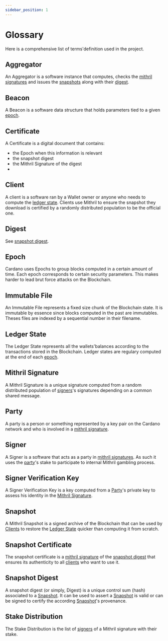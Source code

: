 ```yaml
---
sidebar_position: 1
---
```


# Glossary

Here is a comprehensive list of terms'definition used in the project.

## Aggregator

An Aggregator is a software instance that computes, checks the [mithril signatures](#mithril-signature) and issues the [snapshots](#snapshot) along with their [digest](#snapshot-digest).

## Beacon

A Beacon is a software data structure that holds parameters tied to a given [epoch](#epoch).

## Certificate

A Certificate is a digital document that contains:

 * the Epoch when this information is relevant
 * the snapshot digest
 * the Mithril Signature of the digest
 * 

## Client

A client is a software ran by a Wallet owner or anyone who needs to compute the [ledger state](#ledger-state). Clients use Mithril to ensure the snapshot they download is certified by a randomly distributed population to be the official one.

## Digest

See [snapshot digest](#snapshot-digest).

## Epoch

Cardano uses Epochs to group blocks computed in a certain amount of time. Each epoch corresponds to certain security parameters. This makes harder to lead brut force attacks on the Blockchain.

## Immutable File

An Immutable File represents a fixed size chunk of the Blockchain state. It is immutable by essence since blocks computed in the past are immutables. Theses files are indexed by a sequential number in their filename.

## Ledger State

The Ledger State represents all the wallets'balances according to the transactions stored in the Blockchain. Ledger states are regulary computed at the end of each [epoch](#epoch).

## Mithril Signature

A Mithril Signature is a unique signature computed from a random distributed population of [signers](#signer)'s signatures depending on a common shared message.

## Party

A party is a person or something represented by a key pair on the Cardano network and who is involved in a [mithril signature](#mithril-signature).

## Signer

A Signer is a software that acts as a party in [mithril signatures](#mithril-signature). As such it uses the [party](#party)'s stake to participate to internal Mithril gambling process.

## Signer Verification Key

A Signer Verification Key is a key computed from a [Party](#party)'s private key to assess his identity in the [Mithril Signature](#mithril-signature).

## Snapshot

A Mithril Snapshot is a signed archive of the Blockchain that can be used by [Clients](#client) to restore the [Ledger State](#ledger-state) quicker than computing it from scratch.

## Snapshot Certificate

The snapshot certificate is a [mithril signature](#mithril-signature) of the [snapshot digest](#snapshot-digest) that ensures its authenticity to all [clients](#clients) who want to use it.

## Snapshot Digest

A snapshot digest (or simply, Digest) is a unique control sum (hash) associated to a [Snapshot](#snapshot). It can be used to assert a [Snapshot](#snapshot) is valid or can be signed to certify the according [Snapshot](#snapshot)'s provenance.

## Stake Distribution

The Stake Distribution is the list of [signers](#signer) of a Mithril signature with their stake.